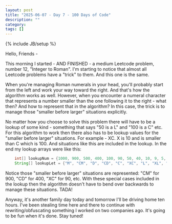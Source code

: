 ```yaml
---
layout: post
title: "2025-06-07 - Day 7 - 100 Days of Code"
description: ""
category: 
tags: []
---
```

{% include JB/setup %}

Hello, Friends -

This morning I started - AND FINISHED - a medium Leetcode problem, number 12, "Integer to Roman". I'm starting to notice that almost all Leetcode problems have a "trick" to them. And this one is the same.

When you're managing Roman numerals in your head, you'll probably start from the left and work your way toward the right. And that's how the algorithm works as well. However, when you encounter a numeral character that represents a number smaller than the one following it to the right - what then? And how to represent that in the algorithm? In this case, the trick is to manage those "smaller before larger" situations explicitly. 

No matter how you choose to solve this problem there will have to be a lookup of some kind - something that says "50 is a L" and "100 is a C" etc. For this algorithm to work then there also has to be lookup values for the "smaller before larger" situations. For example - XC. X is 10 and is smaller than C which is 100. And situations like this are included in the lookup. In the end my lookup arrays were like this:

```java
    int[] lookupNum = {1000, 900, 500, 400, 100, 90, 50, 40, 10, 9, 5, 4, 1};
    String[] lookupLet = {"M", "CM", "D", "CD", "C", "XC", "L", "XL", "X", "IX", "V", "IV", "I"};
```

Notice those "smaller before larger" situations are represented: "CM" for 900, "CD" for 400, "XC" for 90, etc. With these special cases included in the lookup then the algorithm doesn't have to bend over backwards to manage these situations. TADA!

Anyway, it's another family day today and tomorrow I'll be driving home ten hours. I've been stealing time here and there to continue with rewriting/obfuscating something I worked on two companies ago. It's going to be fun when it's done. Stay tuned!